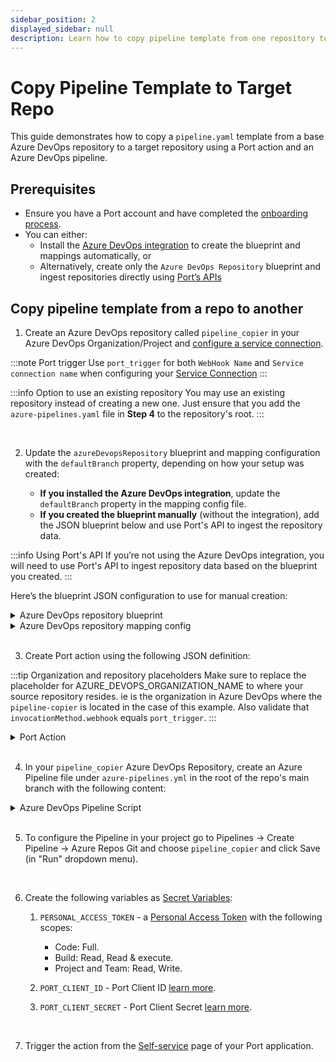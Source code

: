 ```yaml
---
sidebar_position: 2
displayed_sidebar: null
description: Learn how to copy pipeline template from one repository to another using Port Actions.
---
```


# Copy Pipeline Template to Target Repo

This guide demonstrates how to copy a `pipeline.yaml` template from a base Azure DevOps repository to a target repository using a Port action and an Azure DevOps pipeline.

## Prerequisites

- Ensure you have a Port account and have completed the [onboarding process](https://docs.getport.io/quickstart).
- You can either:
    - Install the [Azure DevOps integration](https://docs.getport.io/build-your-software-catalog/sync-data-to-catalog/git/azure-devops/#installation) to create the blueprint and mappings automatically, or
    - Alternatively, create only the `Azure DevOps Repository` blueprint and ingest repositories directly using [Port’s APIs](https://docs.getport.io/api-reference/create-an-entity)


## Copy pipeline template from a repo to another

1. Create an Azure DevOps repository called `pipeline_copier` in your Azure DevOps Organization/Project and [configure a service connection](/actions-and-automations/setup-backend/azure-pipeline#define-incoming-webhook-in-azure).

:::note Port trigger
Use `port_trigger` for both `WebHook Name` and `Service connection name` when configuring your [Service Connection](https://learn.microsoft.com/en-us/azure/devops/pipelines/library/service-endpoints?view=azure-devops&tabs=yaml)
:::

:::info Option to use an existing repository
You may use an existing repository instead of creating a new one. Just ensure that you add the `azure-pipelines.yaml` file in **Step 4**  to the repository's root.
:::

<br/>

2. Update the `azureDevopsRepository` blueprint and mapping configuration with the `defaultBranch` property, depending on how your setup was created:

    - **If you installed the Azure DevOps integration**, update the `defaultBranch` property in the mapping config file.
    - **If you created the blueprint manually** (without the integration), add the JSON blueprint below and use Port's API to ingest the repository data.

:::info Using Port's API 
If you’re not using the Azure DevOps integration, you will need to use Port's API to ingest repository data based on the blueprint you created.
:::

Here’s the blueprint JSON configuration to use for manual creation:
<details>
  <summary>Azure DevOps repository blueprint</summary>

```json showLineNumbers
{
  "identifier": "azureDevopsRepository",
  "title": "Repository",
  "icon": "AzureDevops",
  "schema": {
    "properties": {
      "url": {
        "title": "URL",
        "format": "url",
        "type": "string",
        "icon": "Link"
      },
      "readme": {
        "title": "README",
        "type": "string",
        "format": "markdown",
        "icon": "Book"
      },
      "defaultBranch": {
        "title": "Default Branch",
        "type": "string"
      }
    },
    "required": []
  },
  "mirrorProperties": {},
  "calculationProperties": {},
  "aggregationProperties": {},
  "relations": {
    "project": {
      "title": "Project",
      "target": "project",
      "required": true,
      "many": false
    }
  }
}
```
</details>


<details>
  <summary>Azure DevOps repository mapping config</summary>

```yaml showLineNumbers
        - kind: repository
        selector:
          query: 'true'
        port:
          entity:
            mappings:
              identifier: .project.name + "/" + .name | gsub(" "; "")
              title: .name
              blueprint: '"azureDevopsRepository"'
              properties:
                url: .url
                readme: file://README.md
                defaultBranch: .defaultBranch  # Add this line
              relations:
                project: .project.id | gsub(" "; "")
```
</details>



<br/>

3. Create Port action using the following JSON definition:

:::tip Organization and repository placeholders
Make sure to replace the placeholder for AZURE_DEVOPS_ORGANIZATION_NAME to where your source repository resides.
ie is the organization in Azure DevOps where the `pipeline-copier` is located in the case of this example.
Also validate that `invocationMethod.webhook` equals `port_trigger`.
:::

<details>
  <summary>Port Action</summary>

```json showLineNumbers
{
  "identifier": "copy_pipeline_template",
  "title": "Copy Pipeline Template to Target Repo",
  "icon": "Azure",
  "trigger": {
    "type": "self-service",
    "operation": "DAY-2",
    "userInputs": {
      "properties": {
        "base_repo": {
          "type": "string",
          "title": "Base Repository",
          "icon": "Azure",
          "blueprint": "azureDevopsRepository",
          "format": "entity"
        },
        "target_repo": {
          "type": "string",
          "title": "Target Repository",
          "icon": "Azure",
          "blueprint": "azureDevopsRepository",
          "format": "entity"
        }
      },
      "required": [
        "base_repo",
        "target_repo"
      ],
      "order": [
        "base_repo",
        "target_repo"
      ]
    }
  },
  "invocationMethod": {
    "type": "AZURE_DEVOPS",
    "webhook": "port_trigger",
    "org": "<AZURE_DEVOPS_ORGANIZATION_NAME>",
    "payload": {
      "base_repo_url": "{{ .inputs.base_repo.properties.url }}",
      "target_repo_url": "{{ .inputs.target_repo.properties.url }}",
      "base_repo_branch": "{{ .inputs.base_repo.properties.defaultBranch }}",
      "target_repo_branch": "{{ .inputs.target_repo.properties.defaultBranch }}",
      "azure_organization": "<AZURE_DEVOPS_ORGANIZATION_NAME>",
      "pipeline_file_name": "pipeline.yaml", # Update this if your pipeline file name is different
      "port_context": {
        "runId": "{{ .run.id }}"
      }
    }
  },
  "requiredApproval": false,
  "publish": true
}
```

</details>


<br/>

4. In your `pipeline_copier` Azure DevOps Repository, create an Azure Pipeline file under `azure-pipelines.yml` in the root of the repo's main branch with the following content:
<details>
<summary>Azure DevOps Pipeline Script</summary>

```yml showLineNumbers
trigger: none

pool:
  vmImage: "ubuntu-latest"


variables:
  RUN_ID: "${{ parameters.port_trigger.port_context.runId }}"
  BASE_REPO_URL: "${{ parameters.port_trigger.base_repo_url }}"
  TARGET_REPO_URL: "${{ parameters.port_trigger.target_repo_url }}"
  BASE_REPO_BRANCH_REF: "${{ parameters.port_trigger.base_repo_branch }}"
  TARGET_REPO_BRANCH_REF: "${{ parameters.port_trigger.target_repo_branch }}"
  AZURE_ORGANIZATION: "${{ parameters.port_trigger.azure_organization }}"
  PIPELINE_FILE_NAME: "${{ parameters.port_trigger.pipeline_file_name }}"
  # Ensure that PERSONAL_ACCESS_TOKEN is set as a secret variable in your pipeline settings

resources:
  webhooks:
    - webhook: port_trigger
      connection: port_trigger

stages:
  # Stage 1: Fetch Port Access Token
  - stage: fetch_port_access_token
    jobs:
      - job: fetch_port_access_token
        steps:
          - script: |
              sudo apt-get update
              sudo apt-get install -y jq
            displayName: "Install jq"
          - script: |
              accessToken=$(curl -X POST \
                    -H 'Content-Type: application/json' \
                    -d '{"clientId": "$(PORT_CLIENT_ID)", "clientSecret": "$(PORT_CLIENT_SECRET)"}' \
                    -s 'https://api.getport.io/v1/auth/access_token' | jq -r '.accessToken')
              echo "##vso[task.setvariable variable=accessToken;isOutput=true]$accessToken"
            displayName: "Fetch Port Access Token"
            name: getToken

  # Stage 2: Copy and Create Pipeline
  - stage: copy_and_create_pipeline
    displayName: "Copy and Create Pipeline"
    dependsOn:
      - fetch_port_access_token
    jobs:
      - job: copy_and_create_pipeline
        displayName: "Copy Pipeline and Create ADO Pipeline"
        variables:
          accessToken: $[ stageDependencies.fetch_port_access_token.fetch_port_access_token.outputs['getToken.accessToken'] ]
        steps:
          - script: |
              sudo apt-get update
              sudo apt-get install -y jq git
            displayName: "Install jq and git"

          - script: |
              # Set default branch ref if TARGET_REPO_BRANCH_REF is empty
              if [ -z "$TARGET_REPO_BRANCH_REF" ]; then
                echo "TARGET_REPO_BRANCH_REF is empty. Setting default to 'refs/heads/main'."
                TARGET_REPO_BRANCH_REF="refs/heads/main"
              fi

              # Extract project names from URLs
              BASE_PROJECT_NAME=$(echo "$BASE_REPO_URL" | awk -F'/' '{print $5}')
              TARGET_PROJECT_NAME=$(echo "$TARGET_REPO_URL" | awk -F'/' '{print $5}')

              # Extract repository names from URLs
              BASE_REPO_NAME=$(basename "$BASE_REPO_URL")
              TARGET_REPO_NAME=$(basename "$TARGET_REPO_URL")

              # Extract branch names from refs (e.g., "refs/heads/main" -> "main")
              BASE_REPO_BRANCH=${BASE_REPO_BRANCH_REF##*/}
              TARGET_REPO_BRANCH=${TARGET_REPO_BRANCH_REF##*/}

              # Validate extracted values
              if [ -z "$BASE_PROJECT_NAME" ] || [ -z "$TARGET_PROJECT_NAME" ] || [ -z "$BASE_REPO_NAME" ] || [ -z "$TARGET_REPO_NAME" ] || [ -z "$BASE_REPO_BRANCH" ] || [ -z "$TARGET_REPO_BRANCH" ] || [ -z "$PIPELINE_FILE_NAME" ]; then
                echo "Error: One or more required variables are empty."
                exit 1
              fi

              # Construct API URLs
              BASE_REPO_API_URL="https://dev.azure.com/${AZURE_ORGANIZATION}/${BASE_PROJECT_NAME}/_apis/git/repositories/${BASE_REPO_NAME}"
              TARGET_REPO_API_URL="https://dev.azure.com/${AZURE_ORGANIZATION}/${TARGET_PROJECT_NAME}/_apis/git/repositories/${TARGET_REPO_NAME}"

              # Fetch pipeline file content from base_repo at specified branch
              HTTP_RESPONSE=$(curl -s -w "HTTPSTATUS:%{http_code}" -u :$PERSONAL_ACCESS_TOKEN \
                "${BASE_REPO_API_URL}/items?path=/${PIPELINE_FILE_NAME}&versionDescriptor.versionType=branch&versionDescriptor.version=${BASE_REPO_BRANCH}&api-version=6.0&format=text")

              # Extract the body and status
              PIPELINE_CONTENT=$(echo "$HTTP_RESPONSE" | sed -e 's/HTTPSTATUS\:.*//g')
              HTTP_STATUS=$(echo "$HTTP_RESPONSE" | tr -d '\n' | sed -e 's/.*HTTPSTATUS://')

              # Check if the status is 200 OK
              if [ "$HTTP_STATUS" -ne 200 ]; then
                echo "Failed to retrieve ${PIPELINE_FILE_NAME} from base repository."
                echo "HTTP Status: $HTTP_STATUS"
                echo "Response: $PIPELINE_CONTENT"
                exit 1
              fi

              # Base64 encode the pipeline content
              PIPELINE_CONTENT_BASE64=$(echo "$PIPELINE_CONTENT" | base64 -w 0)

              # Check if the pipeline file exists in target_repo
              response_target_code=$(curl -s -o /dev/null -w "%{http_code}" -u :$PERSONAL_ACCESS_TOKEN \
                "${TARGET_REPO_API_URL}/items?path=/${PIPELINE_FILE_NAME}&versionDescriptor.versionType=branch&versionDescriptor.version=${TARGET_REPO_BRANCH}&api-version=6.0")

              if [ "$response_target_code" == "200" ]; then
                echo "${PIPELINE_FILE_NAME} already exists in target repository. Skipping copy."
              else
                # Initialize LAST_COMMIT_ID to zeros by default
                LAST_COMMIT_ID="0000000000000000000000000000000000000000"

                # Get repository info to check if it's empty
                REPO_INFO=$(curl -s -u :$PERSONAL_ACCESS_TOKEN \
                  "${TARGET_REPO_API_URL}?api-version=6.0")

                DEFAULT_BRANCH=$(echo "$REPO_INFO" | jq -r '.defaultBranch')

                if [ -z "$DEFAULT_BRANCH" ] || [ "$DEFAULT_BRANCH" == "null" ]; then
                  echo "Target repository is empty."
                  REPO_IS_EMPTY=true
                else
                  echo "Target repository is not empty."
                  REPO_IS_EMPTY=false
                fi

                if [ "$REPO_IS_EMPTY" = true ]; then
                  echo "Repository is empty. Using LAST_COMMIT_ID as zeros for initial commit."
                else
                  # Repository is not empty, check if branch exists
                  BRANCH_INFO=$(curl -s -u :$PERSONAL_ACCESS_TOKEN \
                    "${TARGET_REPO_API_URL}/refs/heads/${TARGET_REPO_BRANCH}?api-version=6.0")

                  BRANCH_EXISTS=$(echo "$BRANCH_INFO" | jq -r '.value[0].objectId')

                  if [ -n "$BRANCH_EXISTS" ] && [ "$BRANCH_EXISTS" != "null" ]; then
                    LAST_COMMIT_ID="$BRANCH_EXISTS"
                    echo "Branch exists. LAST_COMMIT_ID: $LAST_COMMIT_ID"
                  else
                    echo "Branch does not exist. Need to create branch."

                    # Get the commit ID of the default branch to base the new branch on
                    DEFAULT_BRANCH_NAME=${DEFAULT_BRANCH##*/}

                    DEFAULT_BRANCH_INFO=$(curl -s -u :$PERSONAL_ACCESS_TOKEN \
                      "${TARGET_REPO_API_URL}/refs/heads/${DEFAULT_BRANCH_NAME}?api-version=6.0")

                    DEFAULT_BRANCH_COMMIT_ID=$(echo "$DEFAULT_BRANCH_INFO" | jq -r '.value[0].objectId')

                    if [ -n "$DEFAULT_BRANCH_COMMIT_ID" ] && [ "$DEFAULT_BRANCH_COMMIT_ID" != "null" ]; then
                      # Use the default branch's commit ID as LAST_COMMIT_ID
                      LAST_COMMIT_ID="$DEFAULT_BRANCH_COMMIT_ID"
                      echo "Using default branch ${DEFAULT_BRANCH_NAME} commit ID: $LAST_COMMIT_ID as base for new branch."
                    else
                      echo "Failed to get default branch commit ID."
                      exit 1
                    fi
                  fi
                fi

                # Create a push to add the pipeline file using base64 encoded content
                ADD_FILE_RESPONSE=$(curl -s -u :$PERSONAL_ACCESS_TOKEN \
                  -X POST \
                  -H "Content-Type: application/json" \
                  -d "{
                        \"refUpdates\": [{
                          \"name\": \"refs/heads/${TARGET_REPO_BRANCH}\",
                          \"oldObjectId\": \"${LAST_COMMIT_ID}\"
                        }],
                        \"commits\": [{
                          \"comment\": \"Adding ${PIPELINE_FILE_NAME}\",
                          \"changes\": [{
                            \"changeType\": \"add\",
                            \"item\": { \"path\": \"/${PIPELINE_FILE_NAME}\" },
                            \"newContent\": {
                              \"content\": \"${PIPELINE_CONTENT_BASE64}\",
                              \"contentType\": \"base64encoded\"
                            }
                          }]
                        }]
                      }" \
                  "${TARGET_REPO_API_URL}/pushes?api-version=6.0")

                if ! echo "$ADD_FILE_RESPONSE" | jq -e '.commits' > /dev/null; then
                  echo "Failed to add ${PIPELINE_FILE_NAME} to target repository."
                  echo "API Response: $ADD_FILE_RESPONSE"
                  exit 1
                fi
              fi

              # Check if the pipeline already exists
              EXISTING_PIPELINE_RESPONSE=$(curl -s -u :$PERSONAL_ACCESS_TOKEN \
                "https://dev.azure.com/${AZURE_ORGANIZATION}/${TARGET_PROJECT_NAME}/_apis/pipelines?api-version=6.0-preview.1")

              PIPELINE_NAME="Pipeline for ${TARGET_REPO_NAME}"
              EXISTING_PIPELINE_ID=$(echo "$EXISTING_PIPELINE_RESPONSE" | jq -r --arg PIPELINE_NAME "$PIPELINE_NAME" '.value[] | select(.name==$PIPELINE_NAME) | .id')

              if [ -n "$EXISTING_PIPELINE_ID" ]; then
                # Optionally update the existing pipeline or skip creation
                echo "Pipeline already exists with ID: $EXISTING_PIPELINE_ID. Skipping creation."
              else
                # Create the pipeline in Azure DevOps
                CREATE_PIPELINE_RESPONSE=$(curl -s -u :$PERSONAL_ACCESS_TOKEN \
                  -X POST \
                  -H "Content-Type: application/json" \
                  -d "{
                        \"name\": \"${PIPELINE_NAME}\",
                        \"configuration\": {
                          \"type\": \"yaml\",
                          \"path\": \"/${PIPELINE_FILE_NAME}\",
                          \"repository\": {
                            \"id\": \"${TARGET_REPO_NAME}\",
                            \"type\": \"azureReposGit\"
                          }
                        }
                      }" \
                  "https://dev.azure.com/${AZURE_ORGANIZATION}/${TARGET_PROJECT_NAME}/_apis/pipelines?api-version=7.1-preview.1")

                PIPELINE_ID=$(echo "$CREATE_PIPELINE_RESPONSE" | jq -r '.id')

                if [ -z "$PIPELINE_ID" ] || [ "$PIPELINE_ID" == "null" ]; then
                  echo "Failed to create pipeline."
                  echo "API Response: $CREATE_PIPELINE_RESPONSE"
                  exit 1
                fi
              fi

            displayName: "Copy ${PIPELINE_FILE_NAME} and Create ADO Pipeline"
            env:
              PERSONAL_ACCESS_TOKEN: $(PERSONAL_ACCESS_TOKEN)

  - stage: update_run_status
    dependsOn:
      - fetch_port_access_token
      - copy_and_create_pipeline
    condition: succeeded()
    jobs:
      - job: update_run_status
        variables:
          accessToken: $[ stageDependencies.fetch_port_access_token.fetch_port_access_token.outputs['getToken.accessToken'] ]
        steps:
          - script: |
              curl -X PATCH \
                -H 'Content-Type: application/json' \
                -H 'Authorization: Bearer $(accessToken)' \
                -d '{"status":"SUCCESS","statusLabel":"Successfully copied file","message": {"run_status": "Copying finished successfully!" }}' \
                "https://api.getport.io/v1/actions/runs/${{ variables.RUN_ID }}"
            displayName: "Update Port with Success Status"

  - stage: update_run_status_failed
    dependsOn:
      - fetch_port_access_token
      - copy_and_create_pipeline
    condition: failed()
    jobs:
      - job: update_run_status_failed
        variables:
          accessToken: $[ stageDependencies.fetch_port_access_token.fetch_port_access_token.outputs['getToken.accessToken'] ]
        steps:
          - script: |
              curl -X PATCH \
                -H 'Content-Type: application/json' \
                -H 'Authorization: Bearer $(accessToken)' \
                -d '{"status":"FAILURE","statusLabel":"Failed to copy file","message": {"run_status": "Copying pipeline failed" }}' \
                "https://api.getport.io/v1/actions/runs/${{ variables.RUN_ID }}"
            displayName: "Update Port with Failure Status"

```

</details>
<br/>

5. To configure the Pipeline in your project go to Pipelines -> Create Pipeline -> Azure Repos Git and choose `pipeline_copier` and click Save (in "Run" dropdown menu). 

<br/>

6. Create the following variables as [Secret Variables](https://learn.microsoft.com/en-us/azure/devops/pipelines/process/set-secret-variables?view=azure-devops&tabs=yaml%2Cbash):

    1. `PERSONAL_ACCESS_TOKEN` - a [Personal Access Token](https://learn.microsoft.com/en-us/azure/devops/organizations/accounts/use-personal-access-tokens-to-authenticate?view=azure-devops&tabs=Windows) with the following scopes:
        - Code: Full.
        - Build: Read, Read & execute.
        - Project and Team: Read, Write.

    2. `PORT_CLIENT_ID` - Port Client ID [learn more](/build-your-software-catalog/custom-integration/api/#get-api-token).
    3. `PORT_CLIENT_SECRET` - Port Client Secret [learn more](/build-your-software-catalog/custom-integration/api/#get-api-token).

<br/>

7. Trigger the action from the [Self-service](https://app.getport.io/self-serve) page of your Port application.